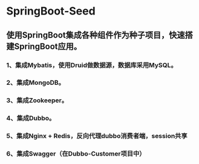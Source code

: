 # SpringBoot-Seed
## 使用SpringBoot集成各种组件作为种子项目，快速搭建SpringBoot应用。

### 1、集成Mybatis，使用Druid做数据源，数据库采用MySQL。

### 2、集成MongoDB。

### 3、集成Zookeeper。

### 4、集成Dubbo。

### 5、集成Nginx + Redis，反向代理dubbo消费者端，session共享

### 6、集成Swagger（在Dubbo-Customer项目中）